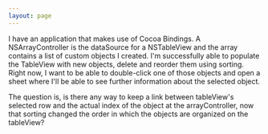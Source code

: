 ```yaml
---
layout: page
---
```


I have an application that makes use of Cocoa Bindings. A NSArrayController is the dataSource for a NSTableView and the array contains a list of custom objects I created. I'm successfully able to populate the TableView with new objects, delete and reorder them using sorting. Right now, I want to be able to double-click one of those objects and open a sheet where I'll be able to see further information about the selected object.

The question is, is there any way to keep a link between tableView's selected row and the actual index of the object at the arrayController, now that sorting changed the order in which the objects are organized on the tableView?
